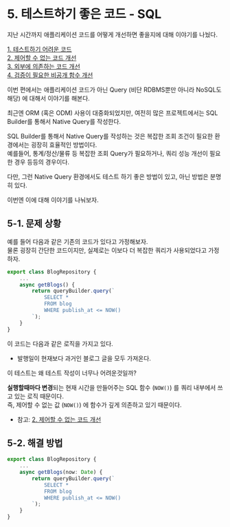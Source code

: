 # 5. 테스트하기 좋은 코드 - SQL

지난 시간까지 애플리케이션 코드를 어떻게 개선하면 좋을지에 대해 이야기를 나눴다.

[1. 테스트하기 어려운 코드](https://jojoldu.tistory.com/674)  
[2. 제어할 수 없는 코드 개선](https://jojoldu.tistory.com/676)  
[3. 외부에 의존하는 코드 개선](https://jojoldu.tistory.com/680)  
[4. 검증이 필요한 비공개 함수 개선](https://jojoldu.tistory.com/681)  

이번 편에서는 애플리케이션 코드가 아닌 Query (비단 RDBMS뿐만 아니라 NoSQL도 해당) 에 대해서 이야기를 해본다.  
  
최근엔 ORM (혹은 ODM) 사용이 대중화되었지만, 여전히 많은 프로젝트에서는 SQL Builder를 통해서 Native Query를 작성한다.  

SQL Builder를 통해서 Native Query를 작성하는 것은 복잡한 조회 조건이 필요한 환경에서는 굉장히 효율적인 방법이다.  
예를들어, 통계/정산/물류 등 복잡한 조회 Query가 필요하거나, 쿼리 성능 개선이 필요한 경우 등등의 경우이다.    
  
다만, 그런 Native Query 환경에서도 테스트 하기 좋은 방법이 있고, 아닌 방법은 분명히 있다.  
  
이번엔 이에 대해 이야기를 나눠보자. 

## 5-1. 문제 상황

예를 들어 다음과 같은 기존의 코드가 있다고 가정해보자.  
물론 굉장히 간단한 코드이지만, 실제로는 이보다 더 복잡한 쿼리가 사용되었다고 가정하자.

```ts
export class BlogRepository {
	...
	async getBlogs() {
		return queryBuilder.query(`
			SELECT *
			FROM blog
			WHERE publish_at <= NOW()
		`);
	}
}
```

이 코드는 다음과 같은 로직을 가지고 있다.

* 발행일이 현재보다 과거인 블로그 글을 모두 가져온다.

이 테스트는 왜 테스트 작성이 너무나 어려운것일까?
  
**실행할때마다 변경**되는 현재 시간을 만들어주는 SQL 함수 (`NOW()`) 를 쿼리 내부에서 쓰고 있는 로직 때문이다.  
즉, 제어할 수 없는 값 (`NOW()`) 에 함수가 깊게 의존하고 있기 때문이다.

* 참고: [2. 제어할 수 없는 코드 개선](https://jojoldu.tistory.com/676)  


## 5-2. 해결 방법

```ts
export class BlogRepository {
	...
	async getBlogs(now: Date) {
		return queryBuilder.query(`
			SELECT *
			FROM blog
			WHERE publish_at <= NOW()
		`);
	}
}
```